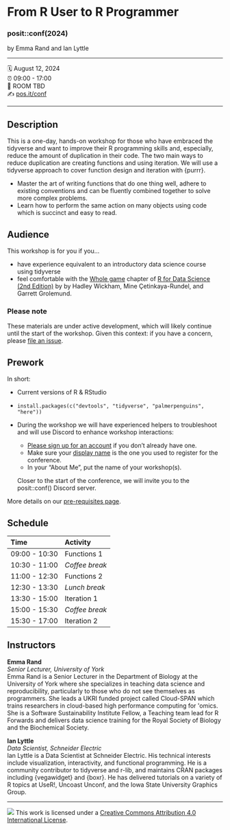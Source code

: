 From R User to R Programmer
================

### posit::conf(2024)

by Emma Rand and Ian Lyttle

-----

:spiral_calendar: August 12, 2024  
:alarm_clock:     09:00 - 17:00  
:hotel:           ROOM TBD  
:writing_hand:    [pos.it/conf](http://pos.it/conf)

-----

## Description

This is a one-day, hands-on workshop for those who have embraced the tidyverse and want to improve their R programming skills and, especially, reduce the amount of duplication in their code. The two main ways to reduce duplication are creating functions and using iteration. We will use a tidyverse approach to cover function design and iteration with {purrr}.

-   Master the art of writing functions that do one thing well, adhere to existing conventions and can be fluently combined together to solve more complex problems.
-   Learn how to perform the same action on many objects using code which is succinct and easy to read.

## Audience

This workshop is for you if you...

-   have experience equivalent to an introductory data science course using tidyverse
-   feel comfortable with the [Whole game](https://r4ds.hadley.nz/whole-game.html) chapter of [R for Data Science (2nd Edition)](https://r4ds.hadley.nz/) by by Hadley Wickham, Mine Çetinkaya-Rundel, and Garrett Grolemund.

### Please note

These materials are under active development, which will likely continue until the start of the workshop. Given this context: if you have a concern, please [file an issue](https://github.com/posit-conf-2023/programming-r/issues).

## Prework

In short:

-   Current versions of R & RStudio
-   `install.packages(c("devtools", "tidyverse", "palmerpenguins", "here"))`
-   During the workshop we will have experienced helpers to troubleshoot and will use Discord to enhance workshop interactions: 

    - [Please sign up for an account](https://discord.com/) if you don’t already have one.
    - Make sure your [display name](https://support.discord.com/hc/en-us/articles/12620128861463-New-Usernames-Display-Names#h_01GXPQABMYGEHGPRJJXJMPHF5C) is the one you used to register for the conference.
    - In your “About Me”, put the name of your workshop(s).

    Closer to the start of the conference, we will invite you to the posit::conf() Discord server.

More details on our [pre-requisites page](https://posit-conf-2023.github.io/programming-r/pre-reqs.html).

## Schedule

| Time          | Activity       |
|:--------------|:---------------|
| 09:00 - 10:30 | Functions 1    |
| 10:30 - 11:00 | *Coffee break* |
| 11:00 - 12:30 | Functions 2    |
| 12:30 - 13:30 | *Lunch break*  |
| 13:30 - 15:00 | Iteration 1    |
| 15:00 - 15:30 | *Coffee break* |
| 15:30 - 17:00 | Iteration 2    |

## Instructors

**Emma Rand**\
*Senior Lecturer, University of York*\
Emma Rand is a Senior Lecturer in the Department of Biology at the University of York where she specializes in teaching data science and reproducibility, particularly to those who do not see themselves as programmers. She leads a UKRI funded project called Cloud-SPAN which trains researchers in cloud-based high performance computing for 'omics. She is a Software Sustainability Institute Fellow, a Teaching team lead for R Forwards and delivers data science training for the Royal Society of Biology and the Biochemical Society.

**Ian Lyttle**\
*Data Scientist, Schneider Electric*\
Ian Lyttle is a Data Scientist at Schneider Electric. His technical interests include visualization, interactivity, and functional programming. He is a community contributor to tidyverse and r-lib, and maintains CRAN packages including {vegawidget} and {boxr}. He has delivered tutorials on a variety of R topics at UseR!, Uncoast Unconf, and the Iowa State University Graphics Group.

------------------------------------------------------------------------

![](https://i.creativecommons.org/l/by/4.0/88x31.png) This work is licensed under a [Creative Commons Attribution 4.0 International License](https://creativecommons.org/licenses/by/4.0/).
